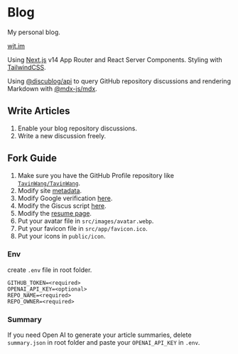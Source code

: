 # Blog

My personal blog.

[wjt.im](https://wjt.im)

Using [Next.js](https://nextjs.org/) v14 App Router and React Server Components. Styling with [TailwindCSS](https://tailwindcss.com/).

Using [@discublog/api](https://github.com/discublog/api) to query GitHub repository discussions and rendering Markdown with [@mdx-js/mdx](https://github.com/mdx-js/mdx).


## Write Articles

1. Enable your blog repository discussions.
2. Write a new discussion freely.

## Fork Guide

1. Make sure you have the GitHub Profile repository like [`TavinWang/TavinWang`](https://github.com/TavinWang/TavinWang).
2. Modify site [metadata](https://github.com/TavinWang/blog/blob/next14/src/app/layout.tsx#L40).
3. Modify Google verification [here](https://github.com/TavinWang/blog/blob/next14/src/app/layout.tsx#L65).
4. Modify the Giscus script [here](https://github.com/TavinWang/blog/blob/next14/src/components/giscus/index.tsx#L17-L18).
5. Modify the [resume page](https://github.com/TavinWang/blog/blob/next14/src/app/resume/page.tsx).
6. Put your avatar file in `src/images/avatar.webp`.
7. Put your favicon file in `src/app/favicon.ico`.
8. Put your icons in `public/icon`.

### Env

create `.env` file in root folder.

```text
GITHUB_TOKEN=<required>
OPENAI_API_KEY=<optional>
REPO_NAME=<required>
REPO_OWNER=<required>
```

### Summary

If you need Open AI to generate your article summaries, delete `summary.json` in root folder and paste your `OPENAI_API_KEY` in `.env`.
